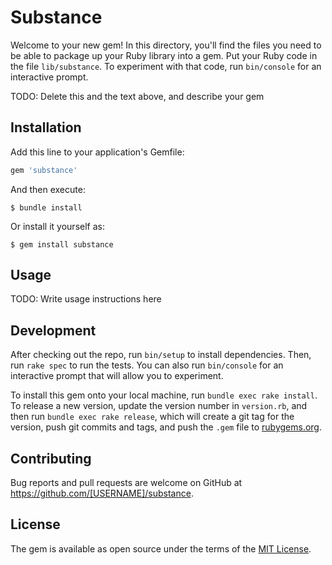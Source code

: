 # Substance

Welcome to your new gem! In this directory, you'll find the files you need to be able to package up your Ruby library into a gem. Put your Ruby code in the file `lib/substance`. To experiment with that code, run `bin/console` for an interactive prompt.

TODO: Delete this and the text above, and describe your gem

## Installation

Add this line to your application's Gemfile:

```ruby
gem 'substance'
```

And then execute:

    $ bundle install

Or install it yourself as:

    $ gem install substance

## Usage

TODO: Write usage instructions here

## Development

After checking out the repo, run `bin/setup` to install dependencies. Then, run `rake spec` to run the tests. You can also run `bin/console` for an interactive prompt that will allow you to experiment.

To install this gem onto your local machine, run `bundle exec rake install`. To release a new version, update the version number in `version.rb`, and then run `bundle exec rake release`, which will create a git tag for the version, push git commits and tags, and push the `.gem` file to [rubygems.org](https://rubygems.org).

## Contributing

Bug reports and pull requests are welcome on GitHub at https://github.com/[USERNAME]/substance.


## License

The gem is available as open source under the terms of the [MIT License](https://opensource.org/licenses/MIT).
